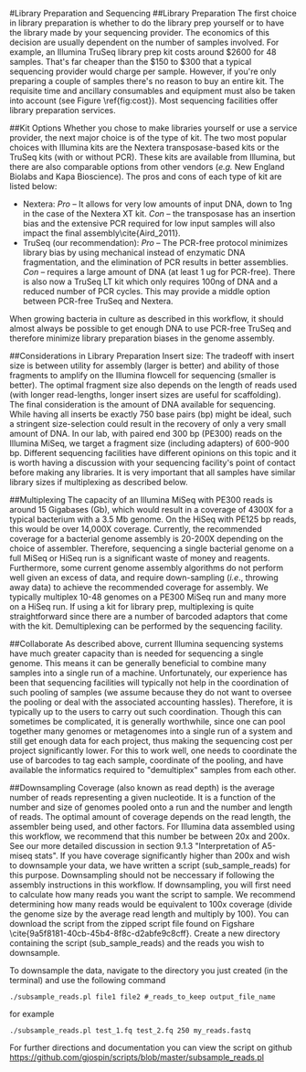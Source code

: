 #Library Preparation and Sequencing 
##Library Preparation
The first choice in library preparation is whether to do the library prep yourself or to have the library made by your sequencing provider. The economics of this decision are usually dependent on the number of samples involved. For example, an Illumina TruSeq library prep kit costs around $2600 for 48 samples. That's far cheaper than the $150 to $300 that a typical sequencing provider would charge per sample. However, if you're only preparing a couple of samples there's no reason to buy an entire kit. The requisite time and ancillary consumables and equipment must also be taken into account (see Figure \ref{fig:cost}). Most sequencing facilities offer library preparation services.

##Kit Options
Whether you chose to make libraries yourself or use a service provider, the next major choice is of the type of kit. The two most popular choices with Illumina kits are the Nextera transposase-based kits or the TruSeq kits (with or without PCR). These kits are available from Illumina, but there are also comparable options from other vendors (_e.g._ New England Biolabs and Kapa Bioscience). The pros and cons of each type of kit are listed below:

+ Nextera: _Pro_ – It allows for very low amounts of input DNA, down to 1ng in the case of the Nextera XT kit. _Con_ – the transposase has an insertion bias and the extensive PCR required for low input samples will also impact the final assembly\cite{Aird_2011}.
+ TruSeq (our recommendation): _Pro_ – The PCR-free protocol minimizes library bias by using mechanical instead of enzymatic DNA fragmentation, and the elimination of PCR results in better assemblies. _Con_ – requires a large amount of DNA (at least 1 ug for PCR-free).  There is also now a TruSeq LT kit which only requires 100ng of DNA and a reduced number of PCR cycles. This may provide a middle option between PCR-free TruSeq and Nextera.

When growing bacteria in culture as described in this workflow, it should almost always be possible to get enough DNA to use PCR-free TruSeq and therefore minimize library preparation biases in the genome assembly.

##Considerations in Library Preparation
Insert size: The tradeoff with insert size is between utility for assembly (larger is better) and ability of those fragments to amplify on the Illumina flowcell for sequencing (smaller is better). The optimal fragment size also depends on the length of reads used (with longer read-lengths, longer insert sizes are useful for scaffolding). The final consideration is the amount of DNA available for sequencing. While having all inserts be exactly 750 base pairs (bp) might be ideal, such a stringent size-selection could result in the recovery of only a very small amount of DNA. In our lab, with paired end 300 bp (PE300) reads on the Illumina MiSeq, we target a fragment size (including adapters) of 600-900 bp. Different sequencing facilities have different opinions on this topic and it is worth having a discussion with your sequencing facility's point of contact before making any libraries. It is very important that all samples have similar library sizes if multiplexing as described below.

##Multiplexing
The capacity of an Illumina MiSeq with PE300 reads is around 15 Gigabases (Gb), which would result in a coverage of 4300X for a typical bacterium with a 3.5 Mb genome. On the HiSeq with PE125 bp reads, this would be over 14,000X coverage. Currently, the recommended coverage for a bacterial genome assembly is 20-200X depending on the choice of assembler. Therefore, sequencing a single bacterial genome on a full MiSeq or HiSeq run is a significant waste of money and reagents. Furthermore, some current genome assembly algorithms do not perform well given an excess of data, and require down-sampling (_i.e_., throwing away data) to achieve the recommended coverage for assembly. We typically multiplex 10-48 genomes on a PE300 MiSeq run and many more on a HiSeq run. If using a kit for library prep, multiplexing is quite straightforward since there are a number of barcoded adaptors that come with the kit. Demultiplexing can be performed by the sequencing facility.

##Collaborate
As described above, current Illumina sequencing systems have much greater capacity than is needed for sequencing a single genome. This means it can be generally beneficial to combine many samples into a single run of a machine. Unfortunately, our experience has been that sequencing facilities will typically not help in the coordination of such pooling of samples (we assume because they do not want to oversee the pooling or deal with the associated accounting hassles). Therefore, it is typically up to the users to carry out such coordination. Though this can sometimes be complicated, it is generally worthwhile, since one can pool together many genomes or metagenomes into a single run of a system and still get enough data for each project, thus making the sequencing cost per project significantly lower. For this to work well, one needs to coordinate the use of barcodes to tag each sample, coordinate of the pooling, and have available the informatics required to "demultiplex" samples from each other. 

##Downsampling
Coverage (also known as read depth) is the average number of reads representing a given nucleotide. It is a function of the number and size of genomes pooled onto a run and the number and length of reads. The optimal amount of coverage depends on the read length, the assembler being used, and other factors. For Illumina data assembled using this workflow, we recommend that this number be between 20x and 200x. See our more detailed discussion in section 9.1.3 "Interpretation of A5-miseq stats". If you have coverage significantly higher than 200x and wish to downsample your data, we have written a script (sub\_sample\_reads) for this purpose. Downsampling should not be neccessary if following the assembly instructions in this workflow. If downsampling, you will first need to calculate how many reads you want the script to sample. We recommend determining how many reads would be equivalent to 100x coverage (divide the genome size by the average read length and multiply by 100). You can download the script from the zipped script file found on Figshare \cite{9a5f8181-40cb-45b4-8f8c-d2abfe9c8cff}. Create a new directory containing the script (sub\_sample\_reads) and the reads you wish to downsample. 
    
To downsample the data, navigate to the directory you just created (in the terminal) and use the following command

    ./subsample_reads.pl file1 file2 #_reads_to_keep output_file_name  
for example   

    ./subsample_reads.pl test_1.fq test_2.fq 250 my_reads.fastq  
    
For further directions and documentation you can view the script on github  https://github.com/gjospin/scripts/blob/master/subsample_reads.pl
